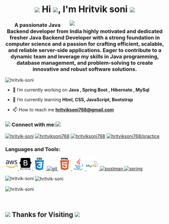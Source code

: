 <!-- <img align="center" src="https://github.com/hritvik-soni/hritvik-soni/blob/main/data/productive.gif" /> -->

<h1 align="center"><img src="https://user-images.githubusercontent.com/74038190/212284087-bbe7e430-757e-4901-90bf-4cd2ce3e1852.gif" width="30px" /> Hi <img src="https://user-images.githubusercontent.com/74038190/214644152-52f47eb3-5e31-4f47-8758-05c9468d5596.gif" width="25">, I'm Hritvik soni <img src="https://user-images.githubusercontent.com/74038190/212284087-bbe7e430-757e-4901-90bf-4cd2ce3e1852.gif" width="30px" /></h1>

<img align='right' src="https://user-images.githubusercontent.com/74038190/235224431-e8c8c12e-6826-47f1-89fb-2ddad83b3abf.gif" width="300">


<h3 align="center">A passionate Java Backend developer from India highly motivated and dedicated fresher Java Backend Developer with a strong foundation in computer science and a passion for crafting efficient, scalable, and reliable server-side applications. Eager to contribute to a dynamic team and leverage my skills in Java programming, database management, and problem-solving to create innovative and robust software solutions.</h3>

<p align="left"> <img src="https://komarev.com/ghpvc/?username=hritvik-soni&label=Profile%20views&color=0e75b6&style=flat" alt="hritvik-soni" /> </p>

- 🔭 I’m currently working on **Java , Spring Boot , Hibernate , MySql** 

- 🌱 I’m currently learning **Html, CSS, JavaScript, Bootstrap**

- 📫 How to reach me **hritviksoni768@gmail.com**

<h3 align="left"> <img src="https://media.giphy.com/media/LnQjpWaON8nhr21vNW/giphy.gif" width="40"> Connect with me:<img src="https://user-images.githubusercontent.com/74038190/214644145-264f4759-7633-441e-9d67-d8dda9d50d26.gif" width="50"> </h3>
<p align="left">
<a href="https://linkedin.com/in/hritvik-soni" target="blank"><img align="center" src="https://user-images.githubusercontent.com/74038190/235294012-0a55e343-37ad-4b0f-924f-c8431d9d2483.gif" alt="hritvik-soni"  width="43" /></a>
<a href="https://www.hackerrank.com/hritviksoni768" target="blank"><img align="center" src="https://raw.githubusercontent.com/rahuldkjain/github-profile-readme-generator/master/src/images/icons/Social/hackerrank.svg" alt="hritviksoni768" height="30" width="40" /></a>
<a href="https://www.leetcode.com/hritviksoni768" target="blank"><img align="center" src="https://raw.githubusercontent.com/rahuldkjain/github-profile-readme-generator/master/src/images/icons/Social/leet-code.svg" alt="hritviksoni768" height="30" width="40" /></a>
<a href="https://auth.geeksforgeeks.org/user/hritviksoni768/practice" target="blank"><img align="center" src="https://raw.githubusercontent.com/rahuldkjain/github-profile-readme-generator/master/src/images/icons/Social/geeks-for-geeks.svg" alt="hritviksoni768/practice" height="30" width="40" /></a>
</p>

<h3 align="left">Languages and Tools:</h3>
<p align="left"> <a href="https://aws.amazon.com" target="_blank" rel="noreferrer"> <img src="https://raw.githubusercontent.com/devicons/devicon/master/icons/amazonwebservices/amazonwebservices-original-wordmark.svg" alt="aws" width="40" height="40"/> </a> <a href="https://getbootstrap.com" target="_blank" rel="noreferrer"> <img src="https://raw.githubusercontent.com/devicons/devicon/master/icons/bootstrap/bootstrap-plain-wordmark.svg" alt="bootstrap" width="40" height="40"/> </a> <a href="https://www.w3schools.com/css/" target="_blank" rel="noreferrer"> <img src="https://raw.githubusercontent.com/devicons/devicon/master/icons/css3/css3-original-wordmark.svg" alt="css3" width="40" height="40"/> </a> <a href="https://git-scm.com/" target="_blank" rel="noreferrer"> <img src="https://www.vectorlogo.zone/logos/git-scm/git-scm-icon.svg" alt="git" width="40" height="40"/> </a> <a href="https://www.w3.org/html/" target="_blank" rel="noreferrer"> <img src="https://raw.githubusercontent.com/devicons/devicon/master/icons/html5/html5-original-wordmark.svg" alt="html5" width="40" height="40"/> </a> <a href="https://www.java.com" target="_blank" rel="noreferrer"> <img src="https://raw.githubusercontent.com/devicons/devicon/master/icons/java/java-original.svg" alt="java" width="40" height="40"/> </a> <a href="https://www.mysql.com/" target="_blank" rel="noreferrer"> <img src="https://raw.githubusercontent.com/devicons/devicon/master/icons/mysql/mysql-original-wordmark.svg" alt="mysql" width="40" height="40"/> </a> <a href="https://postman.com" target="_blank" rel="noreferrer"> <img src="https://www.vectorlogo.zone/logos/getpostman/getpostman-icon.svg" alt="postman" width="40" height="40"/> </a> <a href="https://spring.io/" target="_blank" rel="noreferrer"> <img src="https://www.vectorlogo.zone/logos/springio/springio-icon.svg" alt="spring" width="40" height="40"/> </a> </p>

<p><img align="left" src="https://github-readme-stats.vercel.app/api/top-langs?username=hritvik-soni&show_icons=true&locale=en&layout=compact" alt="hritvik-soni" /></p>

<p>&nbsp;<img align="center" src="https://github-readme-stats.vercel.app/api?username=hritvik-soni&show_icons=true&locale=en" alt="hritvik-soni" /></p>

<p><img align="center" src="https://github-readme-streak-stats.herokuapp.com/?user=hritvik-soni&" alt="hritvik-soni" /></p>
<br>

## <img src="https://user-images.githubusercontent.com/74038190/216122041-518ac897-8d92-4c6b-9b3f-ca01dcaf38ee.png" width="30" /> Thanks for Visiting <img src="https://user-images.githubusercontent.com/74038190/216122041-518ac897-8d92-4c6b-9b3f-ca01dcaf38ee.png" width="30" />
